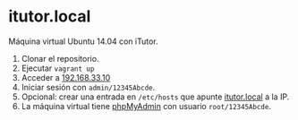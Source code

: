 # itutor.local

Máquina virtual Ubuntu 14.04 con iTutor.

1. Clonar el repositorio.
2. Ejecutar `vagrant up`
3. Acceder a [192.168.33.10](http://192.168.33.10/)
4. Iniciar sesión con `admin/12345Abcde`.
5. Opcional: crear una entrada en `/etc/hosts` que apunte [itutor.local](http://itutor.local/) a la IP.
6. La máquina virtual tiene [phpMyAdmin](http://192.168.33.10/phpmyadmin) con usuario `root/12345Abcde`.
